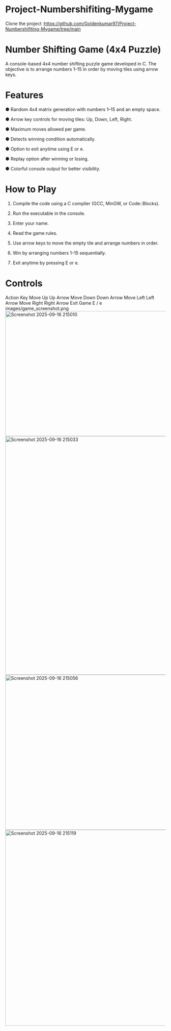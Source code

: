 # Project-Numbershifiting-Mygame
Clone the project :https://github.com/Goldenkumar97/Project-Numbershifiting-Mygame/tree/main

# Number Shifting Game (4x4 Puzzle)

A console-based 4x4 number shifting puzzle game developed in C.
The objective is to arrange numbers 1–15 in order by moving tiles using arrow keys.

# Features

● Random 4x4 matrix generation with numbers 1–15 and an empty space.

● Arrow key controls for moving tiles: Up, Down, Left, Right.

● Maximum moves allowed per game.

● Detects winning condition automatically.

● Option to exit anytime using E or e.

● Replay option after winning or losing.

● Colorful console output for better visibility.

# How to Play

1. Compile the code using a C compiler (GCC, MinGW, or Code::Blocks).

2. Run the executable in the console.

3. Enter your name.

4. Read the game rules.

5. Use arrow keys to move the empty tile and arrange numbers in order.

6. Win by arranging numbers 1–15 sequentially.

7. Exit anytime by pressing E or e.

# Controls
Action	      Key
Move Up	      Up Arrow
Move Down    	Down Arrow
Move Left    	Left Arrow
Move Right	  Right Arrow
Exit Game	    E / e
images/game_screenshot.png
<img width="875" height="392" alt="Screenshot 2025-09-16 215010" src="https://github.com/user-attachments/assets/06d7da0c-9f43-4df2-9a19-8834def20a47" />
<img width="870" height="748" alt="Screenshot 2025-09-16 215033" src="https://github.com/user-attachments/assets/a06d42de-7c6e-4183-8cd7-cb04f6b19751" />
<img width="559" height="486" alt="Screenshot 2025-09-16 215056" src="https://github.com/user-attachments/assets/cbd89af7-9e8b-42b3-845a-58cbec774582" />
<img width="879" height="614" alt="Screenshot 2025-09-16 215119" src="https://github.com/user-attachments/assets/15697b3d-1224-42eb-8762-718de25d3ab4" />
